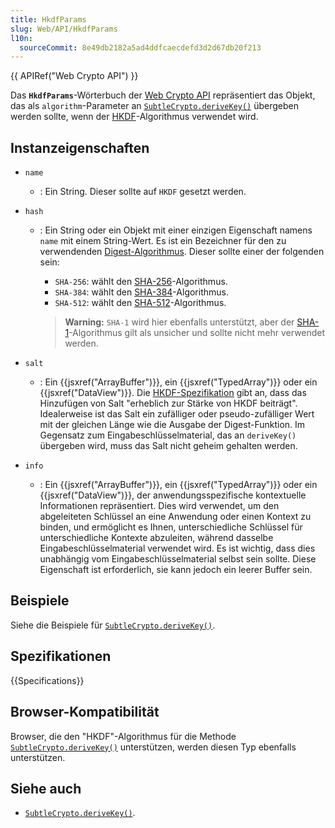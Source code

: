 ```yaml
---
title: HkdfParams
slug: Web/API/HkdfParams
l10n:
  sourceCommit: 8e49db2182a5ad4ddfcaecdefd3d2d67db20f213
---
```


{{ APIRef("Web Crypto API") }}

Das **`HkdfParams`**-Wörterbuch der [Web Crypto API](/de/docs/Web/API/Web_Crypto_API) repräsentiert das Objekt, das als `algorithm`-Parameter an [`SubtleCrypto.deriveKey()`](/de/docs/Web/API/SubtleCrypto/deriveKey) übergeben werden sollte, wenn der [HKDF](/de/docs/Web/API/SubtleCrypto/deriveKey#hkdf)-Algorithmus verwendet wird.

## Instanzeigenschaften

- `name`
  - : Ein String. Dieser sollte auf `HKDF` gesetzt werden.
- `hash`

  - : Ein String oder ein Objekt mit einer einzigen Eigenschaft namens `name` mit einem String-Wert. Es ist ein Bezeichner für den zu verwendenden [Digest-Algorithmus](/de/docs/Web/API/SubtleCrypto/digest). Dieser sollte einer der folgenden sein:

    - `SHA-256`: wählt den [SHA-256](/de/docs/Web/API/SubtleCrypto/digest#supported_algorithms)-Algorithmus.
    - `SHA-384`: wählt den [SHA-384](/de/docs/Web/API/SubtleCrypto/digest#supported_algorithms)-Algorithmus.
    - `SHA-512`: wählt den [SHA-512](/de/docs/Web/API/SubtleCrypto/digest#supported_algorithms)-Algorithmus.

    > **Warning:** `SHA-1` wird hier ebenfalls unterstützt, aber der [SHA-1](/de/docs/Web/API/SubtleCrypto/digest#supported_algorithms)-Algorithmus gilt als unsicher und sollte nicht mehr verwendet werden.

- `salt`
  - : Ein {{jsxref("ArrayBuffer")}}, ein {{jsxref("TypedArray")}} oder ein {{jsxref("DataView")}}. Die [HKDF-Spezifikation](https://datatracker.ietf.org/doc/html/rfc5869) gibt an, dass das Hinzufügen von Salt "erheblich zur Stärke von HKDF beiträgt". Idealerweise ist das Salt ein zufälliger oder pseudo-zufälliger Wert mit der gleichen Länge wie die Ausgabe der Digest-Funktion. Im Gegensatz zum Eingabeschlüsselmaterial, das an `deriveKey()` übergeben wird, muss das Salt nicht geheim gehalten werden.
- `info`
  - : Ein {{jsxref("ArrayBuffer")}}, ein {{jsxref("TypedArray")}} oder ein {{jsxref("DataView")}}, der anwendungsspezifische kontextuelle Informationen repräsentiert. Dies wird verwendet, um den abgeleiteten Schlüssel an eine Anwendung oder einen Kontext zu binden, und ermöglicht es Ihnen, unterschiedliche Schlüssel für unterschiedliche Kontexte abzuleiten, während dasselbe Eingabeschlüsselmaterial verwendet wird. Es ist wichtig, dass dies unabhängig vom Eingabeschlüsselmaterial selbst sein sollte. Diese Eigenschaft ist erforderlich, sie kann jedoch ein leerer Buffer sein.

## Beispiele

Siehe die Beispiele für [`SubtleCrypto.deriveKey()`](/de/docs/Web/API/SubtleCrypto/deriveKey).

## Spezifikationen

{{Specifications}}

## Browser-Kompatibilität

Browser, die den "HKDF"-Algorithmus für die Methode [`SubtleCrypto.deriveKey()`](/de/docs/Web/API/SubtleCrypto/deriveKey) unterstützen, werden diesen Typ ebenfalls unterstützen.

## Siehe auch

- [`SubtleCrypto.deriveKey()`](/de/docs/Web/API/SubtleCrypto/deriveKey).
